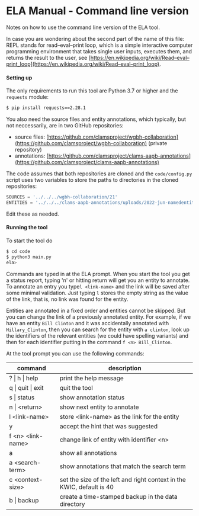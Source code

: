 # ELA Manual - Command line version

Notes on how to use the command line version of the ELA tool.

In case you are wondering about the second part of the name of this file: REPL stands for read–eval–print loop, which is a simple interactive computer programming environment that takes single user inputs, executes them, and returns the result to the user, see [https://en.wikipedia.org/wiki/Read–eval–print_loop](https://en.wikipedia.org/wiki/Read–eval–print_loop).

#### Setting up

The only requirements to run this tool are Python 3.7 or higher and the `requests` module:

```bash
$ pip install requests==2.28.1
```

You also need the source files and entity annotations, which typically, but not neccessarily, are in two GitHub repositories:

- source files: [https://github.com/clamsproject/wgbh-collaboration](https://github.com/clamsproject/wgbh-collaboration) (private repository)
- annotations: [https://github.com/clamsproject/clams-aapb-annotations](https://github.com/clamsproject/clams-aapb-annotations)

The code assumes that both repositories are cloned and the `code/config.py` script uses two variables to store the paths to directories in the cloned repositories:


```python
SOURCES = '../../../wgbh-collaboration/21'
ENTITIES = '../../../clams-aapb-annotations/uploads/2022-jun-namedentity/annotations/'
```

Edit these as needed.

#### Running the tool

To start the tool do

```bash
$ cd code
$ python3 main.py
ela>
```

Commands are typed in at the ELA prompt. When you start the tool you get a status report, typing 'n' or hitting return will get you an entity to annotate. To annotate an entry you type`l <link-name>` and the link will be saved after some minimal validation. Just typing `l` stores the empty string as the value of the link, that is, no link was found for the entity.

Entities are annotated in a fixed order and entities cannot be skipped. But you can change the link of a previously annotated entity. For example, if we have an entity `Bill Clinton` and it was accidentally annotated with `Hillary_Clinton`, then you can search for the entity with `a clinton`, look up the identifiers of the relevant entities (we could have spelling variants) and then for each identifier putting in the command `f <n> Bill_Clinton`.

At the tool prompt you can use the following commands:

| command                 | description                                                  |
| ----------------------- | ------------------------------------------------------------ |
| ? \| h \| help          | print the help message                                       |
| q \| quit \| exit       | quit the tool                                                |
| s \| status             | show annotation status                                       |
| n \| &lt;return>        | show next entity to annotate                                 |
| l &lt;link-name>        | store &lt;link-name> as the link for the entity              |
| y                       | accept the hint that was suggested                           |
| f &lt;n> &lt;link-name> | change link of entity with identifier &lt;n>                 |
| a                       | show all annotations                                         |
| a &lt;search-term>      | show annotations that match the search term                  |
| c &lt;context-size>     | set the size of the left and right context in the KWIC, default is 40 |
| b \| backup             | create a time-stamped backup in the data directory           |

